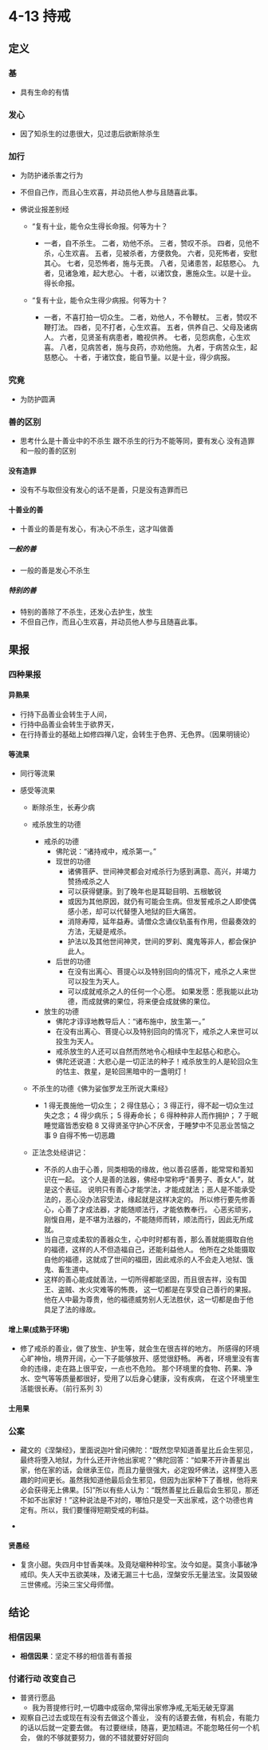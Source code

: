 # 4-13 持戒

## 定义

### 基

- 具有生命的有情

### 发心

- 因了知杀生的过患很大，⻅过患后欲断除杀生

### 加行

- 为防护诸杀害之行为
- 不但自己作，而且心生欢喜，并动员他人参与且随喜此事。
- 佛说业报差别经

  - “复有十业，能令众生得长命报。何等为十？
    - 一者，自不杀生。
      二者，劝他不杀。
      三者，赞叹不杀。
      四者，见他不杀，心生欢喜。
      五者，见被杀者，方便救免。
      六者，见死怖者，安慰其心。
      七者，见恐怖者，施与无畏。
      八者，见诸患苦，起慈愍心。
      九者，见诸急难，起大悲心。
      十者，以诸饮食，惠施众生。以是十业。得长命报。
  - “复有十业，能令众生得少病报。何等为十？

    - 一者，不喜打拍一切众生。
      二者，劝他人，不令鞭杖。
      三者，赞叹不鞭打法。
      四者，见不打者，心生欢喜。
      五者，供养自己、父母及诸病人。
      六者，见贤圣有病患者，瞻视供养。
      七者，见怨病愈，心生欢喜。
      八者，见病苦者，施与良药，亦劝他施。
      九者，于病苦众生，起慈愍心。
      十者，于诸饮食，能自节量。以是十业，得少病报。

### 究竟

- 为防护圆满

### 善的区别

- 思考什么是十善业中的不杀生 跟不杀生的行为不能等同，要有发心
  没有造罪和一般的善的区别

#### 没有造罪

- 没有不与取但没有发心的话不是善，只是没有造罪而已

#### 十善业的善

- 十善业的善是有发心，有决心不杀生，这才叫做善

##### 一般的善

- 一般的善是发心不杀生

##### 特别的善

- 特别的善除了不杀生，还发心去护生，放生
- 不但自己作，而且心生欢喜，并动员他人参与且随喜此事。

## 果报

### 四种果报

#### 异熟果

- 行持下品善业会转生于人间，
- 行持中品善业会转生于欲界天，
- 在行持善业的基础上如修四禅八定，会转生于色界、无色界。（因果明镜论）

#### 等流果

- 同行等流果
- 感受等流果

  - 断除杀生，长寿少病
  - 戒杀放生的功德
    - 戒杀的功德
      - 佛陀说：“诸持戒中，戒杀第一。”
      - 现世的功德
        - 诸佛菩萨、世间神灵都会对戒杀行为感到满意、高兴，并竭力赞扬戒杀之人
        - 可以获得健康。到了晚年也是耳聪目明、五根敏锐
        - 或因为其他原因，就仍有可能会生病。但发誓戒杀之人即使偶感小恙，却可以代替堕入地狱的巨大痛苦。
        - 消除寿障，延年益寿。请僧众念诵仪轨虽有作用，但最奏效的方法，无疑是戒杀。
        - 护法以及其他世间神灵，世间的罗刹、魔鬼等非人，都会保护此人。
      - 后世的功德
        - 在没有出离心、菩提心以及特别回向的情况下，戒杀之人来世可以投生为天人。
        - 可以成就戒杀之人的任何一个心愿。
          如果发愿：愿我能以此功德，而成就佛的果位，将来便会成就佛的果位。
    - 放生的功德
      - 佛陀才谆谆地教导后人：“诸布施中，放生第一。”
      - 在没有出离心、菩提心以及特别回向的情况下，戒杀之人来世可以投生为天人。
      - 戒杀放生的人还可以自然而然地令心相续中生起慈心和悲心。
      - 佛陀还说道：大悲心是一切正法的种子！戒杀放生的人是轮回众生的怙主、救星，是轮回黑暗中的一盏明灯！
  - 不杀生的功德《佛为娑伽罗龙王所说大乘经》

    - 1 得无畏施他一切众生；
      2 得住慈心；
      3 得正行，得不起一切众生过失之念；
      4 得少病乐；
      5 得寿命长；
      6 得种种非人而作拥护；
      7 于眠睡觉寤皆悉安稳
      8 又得贤圣守护心不厌舍，于睡梦中不见恶业苦恼之事
      9 自得不怖一切恶趣

  - 正法念处经讲记：
    - 不杀的人由于心善，同类相吸的缘故，他以善召感善，能常常和善知识在一起。
      这个人是善的法器，佛经中常称呼“善男子、善女人”，就是这个表征。
      说明只有善心才能学法，才能成就法；恶人是不能承受法的，恶心没办法容受法，缘起就是这样决定的。
      所以修行要先修善心，心善了才成法器，才能随顺法行，才能依教奉行。
      心恶劣顽劣，刚愎自用，是不堪为法器的，不能随师而转，顺法而行，因此无所成就。
    - 当自己变成柔软的善器众生，心中时时都有善，那么善就能摄取自他的福德，这样的人不但造福自己，还能利益他人。
      他所在之处能摄取自他的福德，这就成了世间的福田，因此戒杀的人不会走入地狱、饿鬼、畜生道中。
    - 这样的善心能成就善法，一切所得都能坚固，而且很吉祥，没有国王、盗贼、水火灾难等的怖畏，
      这一切都是在享受自己善行的果报。他在人中最为尊贵，他的福德威势别人无法胜伏，这一切都是由于他具足了法的缘故。

#### 增上果(成熟于环境)

- 修了戒杀的善业，做了放生、护生等，就会生在很吉祥的地方。
  所感得的环境心旷神怡，境界开阔，心一下子能够放开、感觉很舒畅。
  再者，环境里没有害命的违缘，走在路上很平安，一点也不危险。
  那个环境里的食物、药果、净水、空气等等质量都很好，受用了以后身心健康，没有疾病，
  在这个环境里生活能很长寿。（前行系列 3）

#### 士用果

### 公案

- 藏文的《涅槃经》，里面说迦叶曾问佛陀：“既然您早知道善星比丘会生邪见，最终将堕入地狱，为什么还开许他出家呢？”佛陀回答：“如果不开许善星出家，他在家的话，会继承王位，而且力量很强大，必定毁坏佛法，这样堕入恶趣的时间更长。虽然我知道他最后会生邪见，但因为出家种下了善根，他将来必会获得无上佛果。[5]”所以有些人认为：“既然善星比丘最后会生邪见，那还不如不出家好！”这种说法是不对的，哪怕只是受一天出家戒，这个功德也肯定有。所以，我们要懂得短期受戒的利益。

-

#### 贤愚经

- 复贪小甜。失四月中甘香美味。及竟哒嚫种种珍宝。汝今如是。莫贪小事破净戒印。失人天中五欲美味，及诸无漏三十七品，涅槃安乐无量法宝。汝莫毁破三世佛戒。污染三宝父母师僧。

## 结论

### 相信因果

- **相信因果**：坚定不移的相信善有善报

### 付诸行动 改变自己

- 普贤行愿品
  - 我为菩提修行时,一切趣中成宿命,常得出家修净戒,无垢无破无穿漏
- 观察自己过去或现在有没有去做这个善业，
  没有的话要去做，有机会，有能力的话以后就一定要去做。
  有过要继续，随喜，更加精进。不能忽略任何一个机会，
  做的不够就要努力，做的不错就要好好回向
